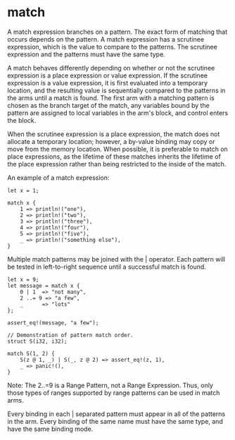 # match

A match expression branches on a pattern. The exact form of matching that occurs depends on the pattern. A match expression has a scrutinee expression, which is the value to compare to the patterns. The scrutinee expression and the patterns must have the same type.

A match behaves differently depending on whether or not the scrutinee expression is a place expression or value expression. If the scrutinee expression is a value expression, it is first evaluated into a temporary location, and the resulting value is sequentially compared to the patterns in the arms until a match is found. The first arm with a matching pattern is chosen as the branch target of the match, any variables bound by the pattern are assigned to local variables in the arm's block, and control enters the block.

When the scrutinee expression is a place expression, the match does not allocate a temporary location; however, a by-value binding may copy or move from the memory location. When possible, it is preferable to match on place expressions, as the lifetime of these matches inherits the lifetime of the place expression rather than being restricted to the inside of the match.

An example of a match expression:

```rust,editable
let x = 1;

match x {
    1 => println!("one"),
    2 => println!("two"),
    3 => println!("three"),
    4 => println!("four"),
    5 => println!("five"),
    _ => println!("something else"),
}
```
Multiple match patterns may be joined with the | operator. Each pattern will be tested in left-to-right sequence until a successful match is found.

```rust,editable
let x = 9;
let message = match x {
    0 | 1  => "not many",
    2 ..= 9 => "a few",
    _      => "lots"
};

assert_eq!(message, "a few");

// Demonstration of pattern match order.
struct S(i32, i32);

match S(1, 2) {
    S(z @ 1, _) | S(_, z @ 2) => assert_eq!(z, 1),
    _ => panic!(),
}
```
Note: The 2..=9 is a Range Pattern, not a Range Expression. Thus, only those types of ranges supported by range patterns can be used in match arms.

Every binding in each | separated pattern must appear in all of the patterns in the arm. Every binding of the same name must have the same type, and have the same binding mode.
